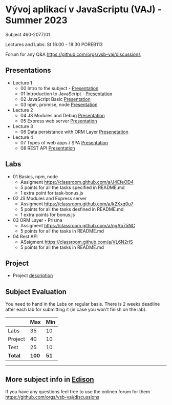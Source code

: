 # Vývoj aplikací v JavaScriptu (VAJ) - Summer 2023 
Subject 460-2077/01

Lectures and Labs: St	16:00 - 18:30 POREB113	

Forum for any Q&A https://github.com/orgs/vsb-vaj/discussions

## Presentations 
- Lecture 1
  - 00 Intro to the subject - [Presentation](https://docs.google.com/presentation/d/1eFw-7veLP28g3YbHQ8DIyiH4PLQuvoJll90YCcsAZYs/edit?usp=sharing)
  - 01 Introduction to JavaScript - [Presentation](https://docs.google.com/presentation/d/16oO85Xcyt_OBB7VHzw4L6pE1iKqhTSF1iB3nL9wZhA4/edit?usp=sharing)
  - 02 JavaScript Basic [Presentation](https://docs.google.com/presentation/d/1pN-GbWgMH1tkJH68IlQX1mcNYCtBfgFbx1k1dMMCDtg/edit?usp=sharing)
  - 03 npm, promise, node [Presentation](https://docs.google.com/presentation/d/1JrufeLjxbBKKjWqnj1l32hcouQ3Hw-8rMIn_zzCTF7U/edit?usp=sharing)
- Lecture 2 
  - 04 JS Modules and Debug [Presentation](https://docs.google.com/presentation/d/10fnh2E_yMzPpOHdFu_zEAoh6xYCcm9uN24dWxrOKqBk/edit?usp=sharing)
  - 05 Express web server [Presentation](https://docs.google.com/presentation/d/1mB5diin7XtzsZhRX_WWgDERf2I1Ifd2b1TfzROAqv2A/edit?usp=sharing)
- Lecture 3
  - 06 Data persistance with ORM Layer [Presenetation](https://docs.google.com/presentation/d/1nuWTlY8BxwOylHH8DH9ucmFkoNx4H89UcM-AuIk4CCQ/edit?usp=sharing)
- Lecture 4 
  - 07 Types of web apps / SPA [Presentation](https://docs.google.com/presentation/d/1gSCpYfGMuE3NtpjqBTJ87mb4QnMZiJTsdPsu9IpXMqw/edit?usp=share_link)
  - 08 REST API [Presentation](https://docs.google.com/presentation/d/1qeQc3iHrFmalPH502dZz9VkZff-vRnW5Jqv9fNtQA3M/edit?usp=share_link)

## Labs
- 01 Basics, npm, node
  - Assigment https://classroom.github.com/a/J4EfeOD4
  - 5 points for all the tasks specified in README.md
  - 1 extra point for task-bonus.js
- 02 JS Modules and Express server 
  - Assigment https://classroom.github.com/a/k2Xxq0u7
  - 5 points for all the tasks desfined in README.md
  - 1 extra points for bonus.js
- 03 ORM Layer - Prisma
  - Assigment https://classroom.github.com/a/ngAb75NC
  - 5 points for all the tasks in README.md
- 04 Rest API 
  - ASsigment https://classroom.github.com/a/VL6N2rIS
  - 5 points for all the tasks in README.md 

## Project
- Project [description](https://docs.google.com/document/d/1BMdXLuWrPcqklPcL2jFDviO-JO1jhCTYo7cLxUp_Hd4/edit?usp=sharing)

## Subject Evaluation
You need to hand in the Labs on regular basis. There is 2 weeks deadline after each lab for submitting it (in case you won't finish on the lab). 

|           | Max     | Min    |
|-----------|---------|--------|
| Labs      |    35   |   10   |
| Project   |    40   |   10   |
| Test      |    25   |   10   |
| **Total** | **100** | **51** |

------------------------
## More subject info in [Edison](https://edison.sso.vsb.cz/cz.vsb.edison.edu.study.prepare.web/SubjectVersion.faces?version=460-2077/01&studyPlanId=24376&locale=cs)

If you have any questions feel free to use the onlinen forum for them https://github.com/orgs/vsb-vaj/discussions
